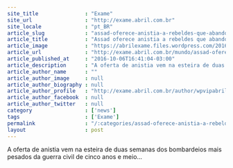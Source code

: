 ```yaml
---
site_title               : "Exame"
site_url                 : "http://exame.abril.com.br"
site_locale              : "pt_BR"
article_slug             : "assad-oferece-anistia-a-rebeldes-que-abandonarem-aleppo"
article_title            : "Assad oferece anistia a rebeldes que abandonarem Aleppo"
article_image            : "https://abrilexame.files.wordpress.com/2016/10/size_960_16_9_aleppo-siria2.jpg?quality=70&strip=all&w=960"
article_url              : "http://exame.abril.com.br/mundo/assad-oferece-anistia-a-rebeldes-que-abandonarem-aleppo/"
article_published_at     : "2016-10-06T16:41:04-03:00"
article_description      : "A oferta de anistia vem na esteira de duas semanas dos bombardeios mais pesados da guerra civil de cinco anos e meio..."
article_author_name      : ""
article_author_image     : null
article_author_biography : null
article_author_profile   : "http://exame.abril.com.br/author/wpvipabril/"
article_author_facebook  : null
article_author_twitter   : null
category                 : ['news']
tags                     : ['Exame']
permalink                : "/:categories/assad-oferece-anistia-a-rebeldes-que-abandonarem-aleppo/"
layout                   : post
---
```


A oferta de anistia vem na esteira de duas semanas dos bombardeios mais pesados da guerra civil de cinco anos e meio...
